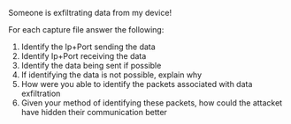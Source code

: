 Someone is exfiltrating data from my device!

For each capture file answer the following:


1. Identify the Ip+Port sending the data 
2. Identify Ip+Port receiving the data
3. Identify the data being sent if possible
4. If identifying the data is not possible, explain why
5. How were you able to identify the packets associated with data exfiltration
6. Given your method of identifying these packets, how could the attacket have hidden their communication better

